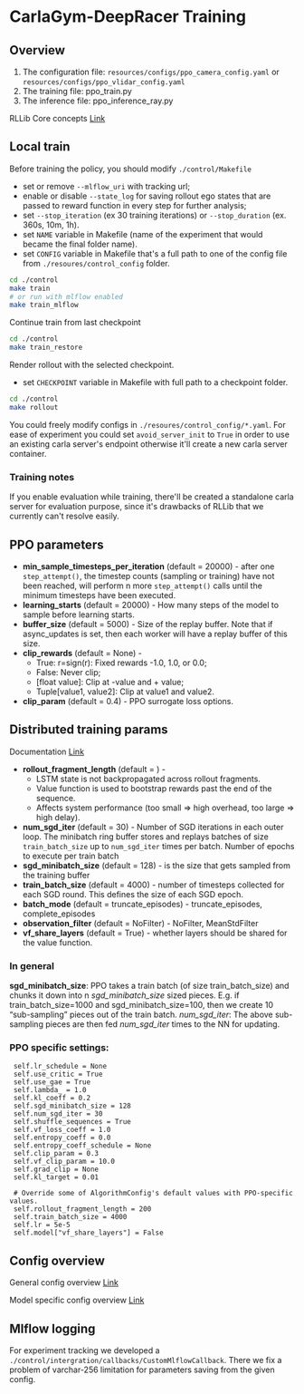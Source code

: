 # CarlaGym-DeepRacer Training

## Overview
1. The configuration file: `resources/configs/ppo_camera_config.yaml` or `resources/configs/ppo_vlidar_config.yaml`
2. The training file: ppo_train.py
3. The inference file: ppo_inference_ray.py 

RLLib Core concepts [Link](https://docs.ray.io/en/latest/rllib/core-concepts.html)

## Local train

Before training the policy, you should modify `./control/Makefile`
- set or remove `--mlflow_uri` with tracking url;
- enable or disable `--state_log` for saving rollout ego states that are passed to reward function in every step for further analysis;
- set `--stop_iteration` (ex 30 training iterations) or `--stop_duration` (ex. 360s, 10m, 1h).
- set `NAME` variable in Makefile (name of the experiment that would became the final folder name).
- set `CONFIG` variable in Makefile that's a full path to one of the config file from `./resoures/control_config` folder.
```bash
cd ./control
make train
# or run with mlflow enabled
make train_mlflow
```

Continue train from last checkpoint
```bash
cd ./control
make train_restore 
```

Render rollout with the selected checkpoint.
- set `CHECKPOINT` variable in Makefile with full path to a checkpoint folder.  
```bash
cd ./control
make rollout
```

You could freely modify configs in `./resoures/control_config/*.yaml`.
For ease of experiment you could set `avoid_server_init` to `True` in order to use an existing carla server's endpoint otherwise
it'll create a new carla server container.

### Training notes
If you enable evaluation while training, there'll be created a standalone carla server
for evaluation purpose, since it's drawbacks of RLLib that we currently can't resolve easily. 

## PPO parameters
- **min_sample_timesteps_per_iteration** (default = 20000) - after one `step_attempt()`, the timestep counts (sampling or
training) have not been reached, will perform n more `step_attempt()`
calls until the minimum timesteps have been executed.
- **learning_starts** (default = 20000) - How many steps of the model to sample before learning starts.
- **buffer_size** (default = 5000) - Size of the replay buffer. Note that if async_updates is set, then
  each worker will have a replay buffer of this size.
- **clip_rewards** (default = None) -
  - True: r=sign(r): Fixed rewards -1.0, 1.0, or 0.0; 
  - False: Never clip;
  - [float value]: Clip at -value and + value; 
  - Tuple[value1, value2]: Clip at value1 and value2.
- **clip_param** (default = 0.4) - PPO surrogate loss options.

## Distributed training params
Documentation [Link](https://docs.ray.io/en/master/rllib/rllib-sample-collection.html)

- **rollout_fragment_length** (default = ) -
  - LSTM state is not backpropagated across rollout fragments. 
  - Value function is used to bootstrap rewards past the end of the sequence. 
  - Affects system performance (too small => high overhead, too large => high delay).
- **num_sgd_iter** (default = 30) - Number of SGD iterations in each outer loop.
The minibatch ring buffer stores and replays batches of size `train_batch_size`
up to `num_sgd_iter` times per batch. Number of epochs to
execute per train batch
- **sgd_minibatch_size** (default = 128) - is the size that gets sampled from the training buffer
- **train_batch_size** (default = 4000) - number of timesteps collected for each SGD round. This defines the size
of each SGD epoch.
- **batch_mode** (default = truncate_episodes) - truncate_episodes, complete_episodes
- **observation_filter** (default = NoFilter) - NoFilter, MeanStdFilter
- **vf_share_layers** (default = True) - whether layers should be shared for the value function.

### In general
**sgd_minibatch_size**: PPO takes a train batch (of size train_batch_size)
and chunks it down into n *sgd_minibatch_size* sized pieces.
E.g. if train_batch_size=1000 and sgd_minibatch_size=100,
then we create 10 “sub-sampling” pieces out of the train batch.
*num_sgd_iter*: The above sub-sampling pieces are then fed
*num_sgd_iter* times to the NN for updating. 

### PPO specific settings:
     self.lr_schedule = None
     self.use_critic = True
     self.use_gae = True
     self.lambda_ = 1.0
     self.kl_coeff = 0.2
     self.sgd_minibatch_size = 128
     self.num_sgd_iter = 30
     self.shuffle_sequences = True
     self.vf_loss_coeff = 1.0
     self.entropy_coeff = 0.0
     self.entropy_coeff_schedule = None
     self.clip_param = 0.3
     self.vf_clip_param = 10.0
     self.grad_clip = None
     self.kl_target = 0.01
   
     # Override some of AlgorithmConfig's default values with PPO-specific values.
     self.rollout_fragment_length = 200
     self.train_batch_size = 4000
     self.lr = 5e-5
     self.model["vf_share_layers"] = False

## Config overview
General config overview [Link](https://docs.ray.io/en/latest/rllib/rllib-training.html)

Model specific config overview [Link](https://docs.ray.io/en/latest/rllib/rllib-models.html)

## Mlflow logging
For experiment tracking we developed a `./control/intergration/callbacks/CustomMlflowCallback`.
There we fix a problem of varchar-256 limitation for parameters saving
from the given config.  